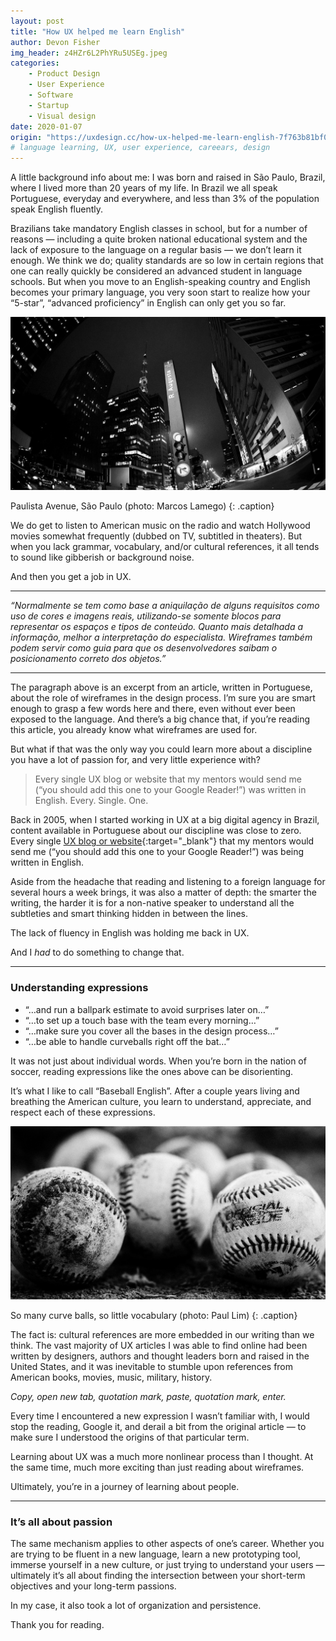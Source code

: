 ```yaml
---
layout: post
title: "How UX helped me learn English"
author: Devon Fisher
img_header: z4HZr6L2PhYRu5USEg.jpeg
categories:
    - Product Design
    - User Experience
    - Software
    - Startup
    - Visual design
date: 2020-01-07
origin: "https://uxdesign.cc/how-ux-helped-me-learn-english-7f763b81bf0e"
# language learning, UX, user experience, careears, design
---
```

A little background info about me: I was born and raised in São Paulo, Brazil, where I lived more than 20 years of my life. In Brazil we all speak Portuguese, everyday and everywhere, and less than 3% of the population speak English fluently.

Brazilians take mandatory English classes in school, but for a number of reasons — including a quite broken national educational system and the lack of exposure to the language on a regular basis — we don’t learn it enough. We think we do; quality standards are so low in certain regions that one can really quickly be considered an advanced student in language schools. But when you move to an English-speaking country and English becomes your primary language, you very soon start to realize how your “5-star”, “advanced proficiency” in English can only get you so far.

![Paulista Avenue, São Paulo (photo: Marcos Lamego)](assets/img/devonfisher/A05ZUiggOD5k3YQ.jpeg)

Paulista Avenue, São Paulo (photo: Marcos Lamego)
{: .caption}

We do get to listen to American music on the radio and watch Hollywood movies somewhat frequently (dubbed on TV, subtitled in theaters). But when you lack grammar, vocabulary, and/or cultural references, it all tends to sound like gibberish or background noise.

And then you get a job in UX.

* * *

*“Normalmente se tem como base a aniquilação de alguns requisitos como uso de cores e imagens reais, utilizando-se somente blocos para representar os espaços e tipos de conteúdo. Quanto mais detalhada a informação, melhor a interpretação do especialista. Wireframes também podem servir como guia para que os desenvolvedores saibam o posicionamento correto dos objetos.”*

* * *

The paragraph above is an excerpt from an article, written in Portuguese, about the role of wireframes in the design process. I’m sure you are smart enough to grasp a few words here and there, even without ever been exposed to the language. And there’s a big chance that, if you’re reading this article, you already know what wireframes are used for.

But what if that was the only way you could learn more about a discipline you have a lot of passion for, and very little experience with?

> Every single UX blog or website that my mentors would send me (“you should add this one to your Google Reader!”) was written in English. Every. Single. One.

Back in 2005, when I started working in UX at a big digital agency in Brazil, content available in Portuguese about our discipline was close to zero. Every single [UX blog or website](https://uxdesign.cc/ux-sites-and-blogs-780a304766ee "UX Sites and Blogs"){:target="_blank"} that my mentors would send me (“you should add this one to your Google Reader!”) was being written in English.

Aside from the headache that reading and listening to a foreign language for several hours a week brings, it was also a matter of depth: the smarter the writing, the harder it is for a non-native speaker to understand all the subtleties and smart thinking hidden in between the lines.

The lack of fluency in English was holding me back in UX.

And I *had* to do something to change that.

* * *

### Understanding expressions

- “…and run a ballpark estimate to avoid surprises later on…”
- “…to set up a touch base with the team every morning…”
- “…make sure you cover all the bases in the design process…”
- “…be able to handle curveballs right off the bat…”

It was not just about individual words. When you’re born in the nation of soccer, reading expressions like the ones above can be disorienting.

It’s what I like to call “Baseball English”. After a couple years living and breathing the American culture, you learn to understand, appreciate, and respect each of these expressions.

![So many curve balls, so little vocabulary (photo: Paul Lim)](assets/img/devonfisher/w6hgSQhkrLxJrBw.jpeg)

So many curve balls, so little vocabulary (photo: Paul Lim)
{: .caption}

The fact is: cultural references are more embedded in our writing than we think. The vast majority of UX articles I was able to find online had been written by designers, authors and thought leaders born and raised in the United States, and it was inevitable to stumble upon references from American books, movies, music, military, history.

*Copy, open new tab, quotation mark, paste, quotation mark, enter.*

Every time I encountered a new expression I wasn’t familiar with, I would stop the reading, Google it, and derail a bit from the original article — to make sure I understood the origins of that particular term.

Learning about UX was a much more nonlinear process than I thought. At the same time, much more exciting than just reading about wireframes.

Ultimately, you’re in a journey of learning about people.

* * *

### It’s all about passion

The same mechanism applies to other aspects of one’s career. Whether you are trying to be fluent in a new language, learn a new prototyping tool, immerse yourself in a new culture, or just trying to understand your users — ultimately it’s all about finding the intersection between your short-term objectives and your long-term passions.

In my case, it also took a lot of organization and persistence.

Thank you for reading.